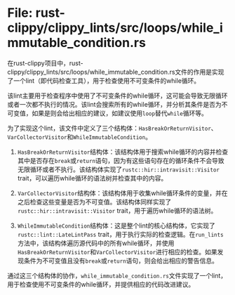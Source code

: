# File: rust-clippy/clippy_lints/src/loops/while_immutable_condition.rs

在rust-clippy项目中，rust-clippy/clippy_lints/src/loops/while_immutable_condition.rs文件的作用是实现了一个lint（即代码检查工具），用于检查使用不可变条件的while循环。

该lint主要用于检查程序中使用了不可变条件的while循环，这可能会导致无限循环或者一次都不执行的情况。该lint会搜索所有的while循环，并分析其条件是否为不可变值，如果是则会给出相应的建议，如建议使用`loop`替代`while`循环等。

为了实现这个lint，该文件中定义了三个结构体：`HasBreakOrReturnVisitor`、`VarCollectorVisitor`和`WhileImmutableCondition`。

1. `HasBreakOrReturnVisitor`结构体：该结构体用于搜索while循环的内容并检查其中是否存在`break`或`return`语句，因为有这些语句存在的循环条件不会导致无限循环或者不执行。该结构体实现了`rustc::hir::intravisit::Visitor` trait，可以遍历while循环的语法树并检查其中的内容。

2. `VarCollectorVisitor`结构体：该结构体用于收集while循环条件的变量，并在之后检查这些变量是否为不可变值。该结构体同样实现了`rustc::hir::intravisit::Visitor` trait，用于遍历while循环的语法树。

3. `WhileImmutableCondition`结构体：这是整个lint的核心结构体，它实现了`rustc::lint::LateLintPass` trait，用于执行实际的检查逻辑。在`run_lints`方法中，该结构体遍历源代码中的所有while循环，并使用`HasBreakOrReturnVisitor`和`VarCollectorVisitor`进行相应的检查。如果发现条件为不可变值且没有`break`或`return`语句，则会给出相应的警告信息。

通过这三个结构体的协作，`while_immutable_condition.rs`文件实现了一个lint，用于检查使用不可变条件的while循环，并提供相应的代码改进建议。

